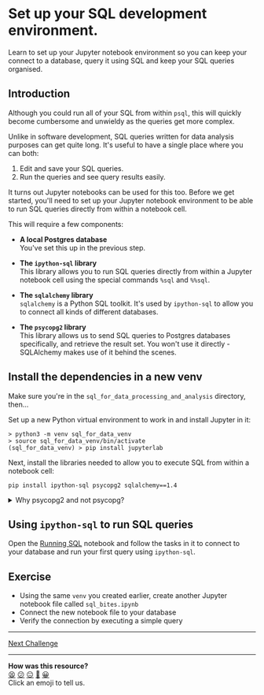 # Set up your SQL development environment.

Learn to set up your Jupyter notebook environment so you can keep your connect
to a database, query it using SQL and keep your SQL queries organised.

## Introduction

Although you could run all of your SQL from within `psql`, this will quickly
become cumbersome and unwieldy as the queries get more complex.

Unlike in software development, SQL queries written for data analysis purposes
can get quite long. It's useful to have a single place where you can both:

1. Edit and save your SQL queries.
2. Run the queries and see query results easily.

It turns out Jupyter notebooks can be used for this too. Before we get started,
you'll need to set up your Jupyter notebook environment to be able to run SQL
queries directly from within a notebook cell.

<!-- OMITTED -->

This will require a few components:

* **A local Postgres database**   
  You've set this up in the previous step.

* **The `ipython-sql` library**  
  This library allows you to run SQL queries directly from within a Jupyter
  notebook cell using the special commands `%sql` and `%%sql`.

* **The `sqlalchemy` library**  
  `sqlalchemy` is a Python SQL toolkit. It's used by `ipython-sql` to allow you
  to connect all kinds of different databases. 

* **The `psycopg2` library**  
  This library allows us to send SQL queries to Postgres databases specifically,
  and retrieve the result set. You won't use it directly - SQLAlchemy makes use
  of it behind the scenes.

## Install the dependencies in a new venv

Make sure you're in the `sql_for_data_processing_and_analysis` directory,
then...

Set up a new Python virtual environment to work in and install Jupyter in it:

```
> python3 -m venv sql_for_data_venv
> source sql_for_data_venv/bin/activate
(sql_for_data_venv) > pip install jupyterlab
```

Next, install the libraries needed to allow you to execute SQL from within a
notebook cell:

```
pip install ipython-sql psycopg2 sqlalchemy==1.4
```

<details>
  <summary>Why psycopg2 and not psycopg?</summary>

  You might be used to using `psycopg` from other modules. `pscycopg` is,
  confusingly, the newest version (version 3) of the psycopg library, whereas
  psycopg2 is an older one. `SQLAlchemy` doesn't work with `psycopg` yet so you
  won't be able to connect to the database using `ipython-sql` if you use it.
</details>

## Using `ipython-sql` to run SQL queries

Open the [Running SQL](./notebooks/running_sql.ipynb) notebook and follow the
tasks in it to connect to your database and run your first query using
`ipython-sql`.

## Exercise

- Using the same `venv` you created earlier, create another Jupyter notebook
  file called `sql_bites.ipynb`
- Connect the new notebook file to your database
- Verify the connection by executing a simple query
___


[Next Challenge](03_revisit_the_basics_of_sql.md)

<!-- BEGIN GENERATED SECTION DO NOT EDIT -->

---

**How was this resource?**  
[😫](https://airtable.com/shrUJ3t7KLMqVRFKR?prefill_Repository=makersacademy%2Fsql-for-data-processing-and-analysis&prefill_File=sql_bites%2F02_set_up_sql_development_environment.md&prefill_Sentiment=😫) [😕](https://airtable.com/shrUJ3t7KLMqVRFKR?prefill_Repository=makersacademy%2Fsql-for-data-processing-and-analysis&prefill_File=sql_bites%2F02_set_up_sql_development_environment.md&prefill_Sentiment=😕) [😐](https://airtable.com/shrUJ3t7KLMqVRFKR?prefill_Repository=makersacademy%2Fsql-for-data-processing-and-analysis&prefill_File=sql_bites%2F02_set_up_sql_development_environment.md&prefill_Sentiment=😐) [🙂](https://airtable.com/shrUJ3t7KLMqVRFKR?prefill_Repository=makersacademy%2Fsql-for-data-processing-and-analysis&prefill_File=sql_bites%2F02_set_up_sql_development_environment.md&prefill_Sentiment=🙂) [😀](https://airtable.com/shrUJ3t7KLMqVRFKR?prefill_Repository=makersacademy%2Fsql-for-data-processing-and-analysis&prefill_File=sql_bites%2F02_set_up_sql_development_environment.md&prefill_Sentiment=😀)  
Click an emoji to tell us.

<!-- END GENERATED SECTION DO NOT EDIT -->
